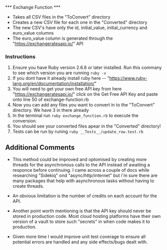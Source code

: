 *** Exchange Function ***

- Takes all CSV files in the "ToConvert" directory
- Creates a new CSV file for each one in the "Converted" directory
- The new CSV's have only the id, initial_value, initial_currency and euro_value columns
- The euro_value column is generated through the "https://exchangeratesapi.io/" API

### Instructions ###

1. Ensure you have Ruby version 2.6.8 or later installed. Run this commany to see which version you are running ```ruby -v``` 
2. If you dont have it already install ruby here -- "https://www.ruby-lang.org/en/documentation/installation/"
3. You will need to get your own free API key from here "https://exchangeratesapi.io/" click on the Get Free API Key and paste onto line 50 of exchange-function.rb
3. Now you can add any files you want to convert in to the "ToConvert" directory. We have 3 in there already
4. In the terminal run ``` ruby exchange_function.rb ``` to execute the conversion. 
5. You should see your converted files apear in the "Converted" directory!
6. Tests can be run by runing ``` ruby __Tests__/update_row.test.rb ```


## Additional Comments ##
- This method could be improved and optomised by creating more threads for the  asynchronous calls to the API instead of awaiting a responce before continuing. I came across a couple of docs while researching "Sidekiq" ond "async/http/internet" but i'm sure there are many packages that help with asynchronous tasks without having to create threads.

- An obvious limitation is the number of credits on each account for the API. 

- Another point worth mentioning is that the API key should never be stored in production code. Most cloud hosting platforms have their own version of a vault to store such "secrets" in when code makes it to production. 

- Given more time I would improve unit test coverage to ensure all potential errors are handled and any side effects/bugs dealt with. 



